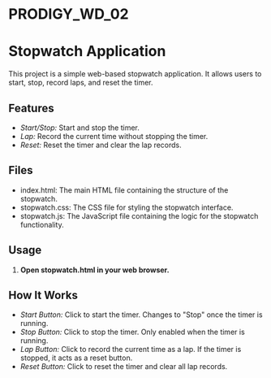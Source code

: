 ﻿# PRODIGY_WD_02
# Stopwatch Application

This project is a simple web-based stopwatch application. It allows users to start, stop, record laps, and reset the timer.

## Features

- *Start/Stop:* Start and stop the timer.
- *Lap:* Record the current time without stopping the timer.
- *Reset:* Reset the timer and clear the lap records.

## Files

- index.html: The main HTML file containing the structure of the stopwatch.
- stopwatch.css: The CSS file for styling the stopwatch interface.
- stopwatch.js: The JavaScript file containing the logic for the stopwatch functionality.

## Usage
1. **Open stopwatch.html in your web browser.**

## How It Works

- *Start Button:* Click to start the timer. Changes to "Stop" once the timer is running.
- *Stop Button:* Click to stop the timer. Only enabled when the timer is running.
- *Lap Button:* Click to record the current time as a lap. If the timer is stopped, it acts as a reset button.
- *Reset Button:* Click to reset the timer and clear all lap records.
